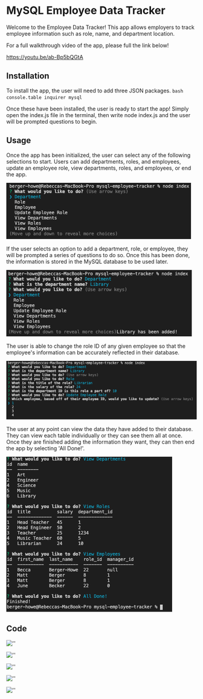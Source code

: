 # MySQL Employee Data Tracker

Welcome to the Employee Data Tracker! This app allows employers to track employee information such as role, name, and department location. 

For a full walkthrough video of the app, please full the link below!

https://youtu.be/ab-Bp5bQGtA

## Installation

To install the app, the user will need to add three JSON packages.
``bash
console.table
inquirer
mysql
``

Once these have been installed, the user is ready to start the app! Simply open the index.js file in the terminal, then write node index.js and the user will be prompted questions to begin.

## Usage

Once the app has been initialized, the user can select any of the following selections to start. Users can add departments, roles, and employees, update an employee role, view departments, roles, and employees, or end the app.

!['Start App'](https://github.com/rhowe20/mysql-employee-tracker/blob/main/images/starting-app.png)

If the user selects an option to add a department, role, or employee, they will be prompted a series of questions to do so. Once this has been done, the information is stored in the MySQL database to be used later.

!['Add Department'](https://github.com/rhowe20/mysql-employee-tracker/blob/main/images/add-dept.png)

The user is able to change the role ID of any given employee so that the employee's information can be accurately reflected in their database.

!['Change Role ID'](https://github.com/rhowe20/mysql-employee-tracker/blob/main/images/change-roleID.png)

The user at any point can view the data they have added to their database. They can view each table individually or they can see them all at once. Once they are finished adding the information they want, they can then end the app by selecting 'All Done!'.

!['View Data and End'](https://github.com/rhowe20/mysql-employee-tracker/blob/main/images/view-data-and-finish.png)

## Code



!['']()

!['']()

!['']()

!['']()

!['']()